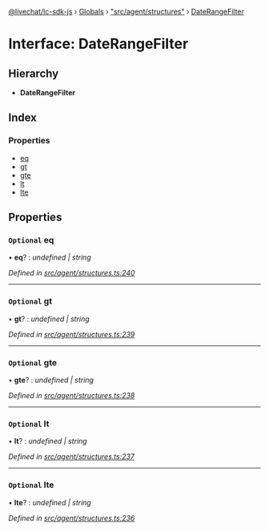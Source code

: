 [@livechat/lc-sdk-js](../README.md) › [Globals](../globals.md) › ["src/agent/structures"](../modules/_src_agent_structures_.md) › [DateRangeFilter](_src_agent_structures_.daterangefilter.md)

# Interface: DateRangeFilter

## Hierarchy

* **DateRangeFilter**

## Index

### Properties

* [eq](_src_agent_structures_.daterangefilter.md#optional-eq)
* [gt](_src_agent_structures_.daterangefilter.md#optional-gt)
* [gte](_src_agent_structures_.daterangefilter.md#optional-gte)
* [lt](_src_agent_structures_.daterangefilter.md#optional-lt)
* [lte](_src_agent_structures_.daterangefilter.md#optional-lte)

## Properties

### `Optional` eq

• **eq**? : *undefined | string*

*Defined in [src/agent/structures.ts:240](https://github.com/livechat/lc-sdk-js/blob/de56f05/src/agent/structures.ts#L240)*

___

### `Optional` gt

• **gt**? : *undefined | string*

*Defined in [src/agent/structures.ts:239](https://github.com/livechat/lc-sdk-js/blob/de56f05/src/agent/structures.ts#L239)*

___

### `Optional` gte

• **gte**? : *undefined | string*

*Defined in [src/agent/structures.ts:238](https://github.com/livechat/lc-sdk-js/blob/de56f05/src/agent/structures.ts#L238)*

___

### `Optional` lt

• **lt**? : *undefined | string*

*Defined in [src/agent/structures.ts:237](https://github.com/livechat/lc-sdk-js/blob/de56f05/src/agent/structures.ts#L237)*

___

### `Optional` lte

• **lte**? : *undefined | string*

*Defined in [src/agent/structures.ts:236](https://github.com/livechat/lc-sdk-js/blob/de56f05/src/agent/structures.ts#L236)*
